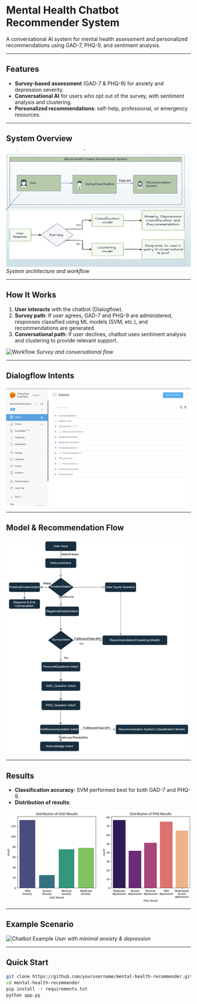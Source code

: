 # Mental Health Chatbot Recommender System

A conversational AI system for mental health assessment and personalized recommendations using GAD-7, PHQ-9, and sentiment analysis.

---

## Features

- **Survey-based assessment** (GAD-7 & PHQ-9) for anxiety and depression severity.
- **Conversational AI** for users who opt out of the survey, with sentiment analysis and clustering.
- **Personalized recommendations**: self-help, professional, or emergency resources.

---

## System Overview

![System Architecture](images/architecture.png)
*System architecture and workflow*

---

## How It Works

1. **User interacts** with the chatbot (Dialogflow).
2. **Survey path**: If user agrees, GAD-7 and PHQ-9 are administered, responses classified using ML models (SVM, etc.), and recommendations are generated.
3. **Conversational path**: If user declines, chatbot uses sentiment analysis and clustering to provide relevant support.

![Workflow](images/workflow.png)
*Survey and conversational flow*

---

## Dialogflow Intents

![Dialogflow Intents](images/dialogflow_intents.png)

---

## Model & Recommendation Flow

![Model Flow](images/model_flow.png)

---

## Results

- **Classification accuracy**: SVM performed best for both GAD-7 and PHQ-9.
- **Distribution of results**:

![Results Distribution](images/results_distribution.png)

---

## Example Scenario

![Chatbot Example](images/scenario_minimal.png)
*User with minimal anxiety & depression*

---

## Quick Start

```bash
git clone https://github.com/yourusername/mental-health-recommender.git
cd mental-health-recommender
pip install -r requirements.txt
python app.py
